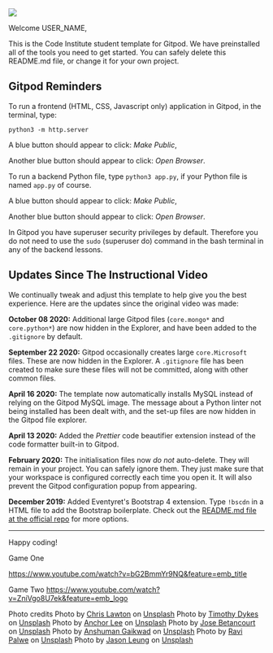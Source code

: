 <img src="https://codeinstitute.s3.amazonaws.com/fullstack/ci_logo_small.png" style="margin: 0;">

Welcome USER_NAME,

This is the Code Institute student template for Gitpod. We have preinstalled all of the tools you need to get started. You can safely delete this README.md file, or change it for your own project.

## Gitpod Reminders

To run a frontend (HTML, CSS, Javascript only) application in Gitpod, in the terminal, type:

`python3 -m http.server`

A blue button should appear to click: *Make Public*,

Another blue button should appear to click: *Open Browser*.

To run a backend Python file, type `python3 app.py`, if your Python file is named `app.py` of course.

A blue button should appear to click: *Make Public*,

Another blue button should appear to click: *Open Browser*.

In Gitpod you have superuser security privileges by default. Therefore you do not need to use the `sudo` (superuser do) command in the bash terminal in any of the backend lessons.

## Updates Since The Instructional Video

We continually tweak and adjust this template to help give you the best experience. Here are the updates since the original video was made:

**October 08 2020:** Additional large Gitpod files (`core.mongo*` and `core.python*`) are now hidden in the Explorer, and have been added to the `.gitignore` by default.

**September 22 2020:** Gitpod occasionally creates large `core.Microsoft` files. These are now hidden in the Explorer. A `.gitignore` file has been created to make sure these files will not be committed, along with other common files.

**April 16 2020:** The template now automatically installs MySQL instead of relying on the Gitpod MySQL image. The message about a Python linter not being installed has been dealt with, and the set-up files are now hidden in the Gitpod file explorer.

**April 13 2020:** Added the _Prettier_ code beautifier extension instead of the code formatter built-in to Gitpod.

**February 2020:** The initialisation files now _do not_ auto-delete. They will remain in your project. You can safely ignore them. They just make sure that your workspace is configured correctly each time you open it. It will also prevent the Gitpod configuration popup from appearing.

**December 2019:** Added Eventyret's Bootstrap 4 extension. Type `!bscdn` in a HTML file to add the Bootstrap boilerplate. Check out the <a href="https://github.com/Eventyret/vscode-bcdn" target="_blank">README.md file at the official repo</a> for more options.

--------

Happy coding!


Game One

https://www.youtube.com/watch?v=bG2BmmYr9NQ&feature=emb_title

Game Two
https://www.youtube.com/watch?v=ZniVgo8U7ek&feature=emb_logo

Photo credits
    <span>Photo by <a href="https://unsplash.com/@chrislawton?utm_source=unsplash&amp;utm_medium=referral&amp;utm_content=creditCopyText">Chris Lawton</a> on <a href="https://unsplash.com/s/photos/trees?utm_source=unsplash&amp;utm_medium=referral&amp;utm_content=creditCopyText">Unsplash</a></span>
    <span>Photo by <a href="https://unsplash.com/@timothycdykes?utm_source=unsplash&amp;utm_medium=referral&amp;utm_content=creditCopyText">Timothy Dykes</a> on <a href="https://unsplash.com/s/photos/toy?utm_source=unsplash&amp;utm_medium=referral&amp;utm_content=creditCopyText">Unsplash</a></span>
    <span>Photo by <a href="https://unsplash.com/@anchorlee?utm_source=unsplash&amp;utm_medium=referral&amp;utm_content=creditCopyText">Anchor Lee</a> on <a href="https://unsplash.com/s/photos/toy?utm_source=unsplash&amp;utm_medium=referral&amp;utm_content=creditCopyText">Unsplash</a></span>
    <span>Photo by <a href="https://unsplash.com/@joebeta?utm_source=unsplash&amp;utm_medium=referral&amp;utm_content=creditCopyText">Jose Betancourt</a> on <a href="https://unsplash.com/s/photos/toy?utm_source=unsplash&amp;utm_medium=referral&amp;utm_content=creditCopyText">Unsplash</a></span>
    <span>Photo by <a href="https://unsplash.com/@anshu_pix?utm_source=unsplash&amp;utm_medium=referral&amp;utm_content=creditCopyText">Anshuman Gaikwad</a> on <a href="https://unsplash.com/s/photos/toy?utm_source=unsplash&amp;utm_medium=referral&amp;utm_content=creditCopyText">Unsplash</a></span>
    <span>Photo by <a href="https://unsplash.com/@ravipalwe?utm_source=unsplash&amp;utm_medium=referral&amp;utm_content=creditCopyText">Ravi Palwe</a> on <a href="https://unsplash.com/s/photos/toy?utm_source=unsplash&amp;utm_medium=referral&amp;utm_content=creditCopyText">Unsplash</a></span>
    <span>Photo by <a href="https://unsplash.com/@ninjason?utm_source=unsplash&amp;utm_medium=referral&amp;utm_content=creditCopyText">Jason Leung</a> on <a href="https://unsplash.com/s/photos/toy?utm_source=unsplash&amp;utm_medium=referral&amp;utm_content=creditCopyText">Unsplash</a></span>